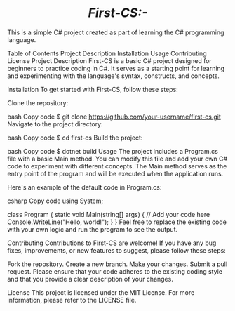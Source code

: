 <h1 align="center"><i>First-CS:-</i></h1>

This is a simple C# project created as part of learning the C# programming language.

Table of Contents
Project Description
Installation
Usage
Contributing
License
Project Description
First-CS is a basic C# project designed for beginners to practice coding in C#. It serves as a starting point for learning and experimenting with the language's syntax, constructs, and concepts.

Installation
To get started with First-CS, follow these steps:

Clone the repository:

bash
Copy code
$ git clone https://github.com/your-username/first-cs.git
Navigate to the project directory:

bash
Copy code
$ cd first-cs
Build the project:

bash
Copy code
$ dotnet build
Usage
The project includes a Program.cs file with a basic Main method. You can modify this file and add your own C# code to experiment with different concepts. The Main method serves as the entry point of the program and will be executed when the application runs.

Here's an example of the default code in Program.cs:

csharp
Copy code
using System;

class Program
{
    static void Main(string[] args)
    {
        // Add your code here
        Console.WriteLine("Hello, world!");
    }
}
Feel free to replace the existing code with your own logic and run the program to see the output.

Contributing
Contributions to First-CS are welcome! If you have any bug fixes, improvements, or new features to suggest, please follow these steps:

Fork the repository.
Create a new branch.
Make your changes.
Submit a pull request.
Please ensure that your code adheres to the existing coding style and that you provide a clear description of your changes.

License
This project is licensed under the MIT License. For more information, please refer to the LICENSE file.
